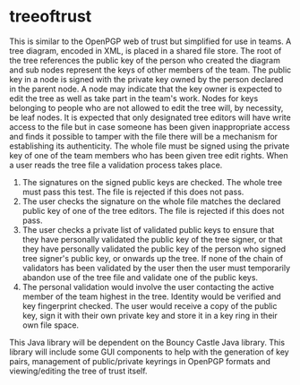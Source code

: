# treeoftrust
This is similar to the OpenPGP web of trust but simplified for use in teams. A tree diagram, encoded in XML, is placed in a shared file store. The root of the tree references the public key of the person who created the diagram and sub nodes represent the keys of other members of the team. The public key in a node is signed with the private key owned by the person declared in the parent node. A node may indicate that the key owner is expected to edit the tree as well as take part in the team's work.  Nodes for keys belonging to people who are not allowed to edit the tree will, by necessity, be leaf nodes.
It is expected that only designated tree editors will have write access to the file but in case someone has been given inappropriate access and finds it possible to tamper with the file there will be a mechanism for establishing its authenticity. The whole file must be signed using the private key of one of the team members who has been given tree edit rights.
When a user reads the tree file a validation process takes place.
1) The signatures on the signed public keys are checked. The whole tree must pass this test.  The file is rejected if this does not pass.
2) The user checks the signature on the whole file matches the declared public key of one of the tree editors.  The file is rejected if this does not pass.
3) The user checks a private list of validated public keys to ensure that they have personally validated the public key of the tree signer, or that they have personally validated the public key of the person who signed tree signer's public key, or onwards up the tree.  If none of the chain of validators has been validated by the user then the user must temporarily abandon use of the tree file and validate one of the public keys. 
4) The personal validation would involve the user contacting the active member of the team highest in the tree. Identity would be verified and key fingerprint checked. The user would receive a copy of the public key, sign it with their own private key and store it in a key ring in their own file space.

This Java library will be dependent on the Bouncy Castle Java library.
This library will include some GUI components to help with the generation of key pairs, management of public/private keyrings in OpenPGP formats and viewing/editing the tree of trust itself.
